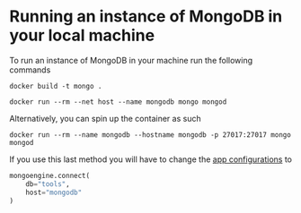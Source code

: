 # Running an instance of MongoDB in your local machine

To run an instance of MongoDB in your machine run the following commands
```
docker build -t mongo . 

docker run --rm --net host --name mongodb mongo mongod
```

Alternatively, you can spin up the container as such
```
docker run --rm --name mongodb --hostname mongodb -p 27017:27017 mongo mongod
```

If you use this last method you will have to change the 
[app configurations](../server/projecet/settings.py) to 
```python
mongoengine.connect(                                                            
    db="tools",                                                                 
    host="mongodb"                                                            
)
```
